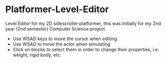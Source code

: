 # Platformer-Level-Editor
Level Editor for my 2D sidescroller platformer, this was initially for my 2nd year (2nd semester) Computer Science project.

<ul>
  <li>Use WSAD keys to move the cursor when editing.</li>
  <li>Use WSAD to move the actor when simulating</li>
  <li>Click on blocks to select them in order to change their properties, i.e. weight, rigid body, etc.</li>
</ul>
